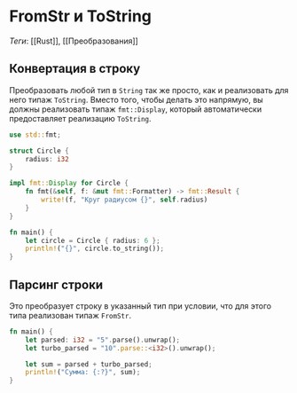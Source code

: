 # FromStr и ToString

*Теги*: [[Rust]], [[Преобразования]]

## Конвертация в строку

Преобразовать любой тип в `String` так же просто, как и реализовать для него типаж `ToString`. Вместо того, чтобы делать
это напрямую, вы должны реализовать типаж `fmt::Display`, который автоматически предоставляет реализацию `ToString`.

```rust
use std::fmt;

struct Circle {
    radius: i32
}

impl fmt::Display for Circle {
    fn fmt(&self, f: &mut fmt::Formatter) -> fmt::Result {
        write!(f, "Круг радиусом {}", self.radius)
    }
}

fn main() {
    let circle = Circle { radius: 6 };
    println!("{}", circle.to_string());
}
```

## Парсинг строки

Это преобразует строку в указанный тип при условии, что для этого типа реализован типаж `FromStr`.

```rust
fn main() {
    let parsed: i32 = "5".parse().unwrap();
    let turbo_parsed = "10".parse::<i32>().unwrap();

    let sum = parsed + turbo_parsed;
    println!("Сумма: {:?}", sum);
}
```
